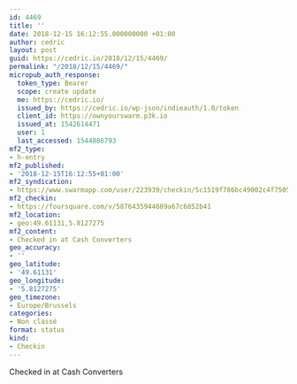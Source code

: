 ```yaml
---
id: 4469
title: ''
date: 2018-12-15 16:12:55.000000000 +01:00
author: cedric
layout: post
guid: https://cedric.io/2018/12/15/4469/
permalink: "/2018/12/15/4469/"
micropub_auth_response:
  token_type: Bearer
  scope: create update
  me: https://cedric.io/
  issued_by: https://cedric.io/wp-json/indieauth/1.0/token
  client_id: https://ownyourswarm.p3k.io
  issued_at: 1542614471
  user: 1
  last_accessed: 1544886793
mf2_type:
- h-entry
mf2_published:
- '2018-12-15T16:12:55+01:00'
mf2_syndication:
- https://www.swarmapp.com/user/223939/checkin/5c1519f786bc49002c4f7505
mf2_checkin:
- https://foursquare.com/v/5876435944689a67c6852b41
mf2_location:
- geo:49.61131,5.8127275
mf2_content:
- Checked in at Cash Converters
geo_accuracy:
- ''
geo_latitude:
- '49.61131'
geo_longitude:
- '5.8127275'
geo_timezone:
- Europe/Brussels
categories:
- Non classé
format: status
kind:
- Checkin
---
```

Checked in at Cash Converters